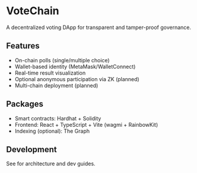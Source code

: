 # VoteChain

A decentralized voting DApp for transparent and tamper-proof governance.

## Features
- On-chain polls (single/multiple choice)
- Wallet-based identity (MetaMask/WalletConnect)
- Real-time result visualization
- Optional anonymous participation via ZK (planned)
- Multi-chain deployment (planned)

## Packages
- Smart contracts: Hardhat + Solidity
- Frontend: React + TypeScript + Vite (wagmi + RainbowKit)
- Indexing (optional): The Graph

## Development
See  for architecture and dev guides.
